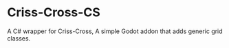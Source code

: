 # Criss-Cross-CS
A C# wrapper for Criss-Cross, A simple Godot addon that adds generic grid classes.
